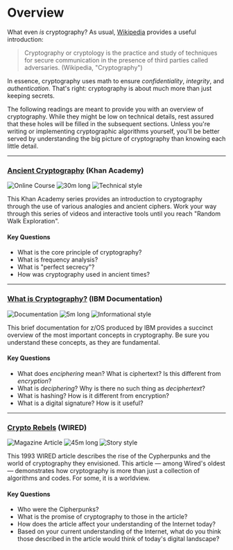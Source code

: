 # Overview

What even _is_ cryptography? As usual, [Wikipedia](https://en.wikipedia.org/wiki/Cryptography) provides a useful introduction:

> Cryptography or cryptology is the practice and study of techniques for secure communication in the presence of third parties called adversaries. (Wikipedia, "Cryptography")

In essence, cryptography uses math to ensure _confidentiality_, _integrity_, and _authentication_. That's right: cryptography is about much more than just keeping secrets.

The following readings are meant to provide you with an overview of cryptography. While they might be low on technical details, rest assured that these holes will be filled in the subsequent sections. Unless you're writing or implementing cryptographic algorithms yourself, you'll be better served by understanding the big picture of cryptography than knowing each little detail.

---

### [Ancient Cryptography](https://www.khanacademy.org/computing/computer-science/cryptography/crypt/v/intro-to-cryptography) (Khan Academy)

![Online Course](https://img.shields.io/badge/Type-Online%20Course-success.svg)
![30m long](https://img.shields.io/badge/Duration-30m-yellow.svg)
![Technical style](https://img.shields.io/badge/Style-Technical-informational.svg)

This Khan Academy series provides an introduction to cryptography through the use of various analogies and ancient ciphers. Work your way through this series of videos and interactive tools until you reach "Random Walk Exploration".

#### Key Questions

* What is the core principle of cryptography?
* What is frequency analysis?
* What is "perfect secrecy"?
* How was cryptography used in ancient times?

---

### [What is Cryptography?](https://www.ibm.com/support/knowledgecenter/en/SSLTBW_2.3.0/com.ibm.zos.v2r3.csfb500/csfb500_What_is_cryptography_.htm) (IBM Documentation)

![Documentation](https://img.shields.io/badge/Type-Documentation-success.svg)
![5m long](https://img.shields.io/badge/Duration-5m-yellow.svg)
![Informational style](https://img.shields.io/badge/Style-Informational-informational.svg)

This brief documentation for z/OS produced by IBM provides a succinct overview of the most important concepts in cryptography. Be sure you understand these concepts, as they are fundamental.

#### Key Questions

* What does _enciphering_ mean? What is ciphertext? Is this different from _encryption_?
* What is _deciphering_? Why is there no such thing as _deciphertext_?
* What is hashing? How is it different from encryption?
* What is a digital signature? How is it useful?

---

### [Crypto Rebels](https://www.wired.com/1993/02/crypto-rebels/) (WIRED)

![Magazine Article](https://img.shields.io/badge/Type-Magazine%20Article-success.svg)
![45m long](https://img.shields.io/badge/Duration-45m-yellow.svg)
![Story style](https://img.shields.io/badge/Style-Story-informational.svg)

This 1993 WIRED article describes the rise of the Cypherpunks and the world of cryptography they envisioned. This article — among Wired's oldest — demonstrates how cryptography is more than just a collection of algorithms and codes. For some, it is a worldview.

#### Key Questions

* Who were the Cipherpunks?
* What is the promise of cryptography to those in the article?
* How does the article affect your understanding of the Internet today?
* Based on your current understanding of the Internet, what do you think those described in the article would think of today's digital landscape?